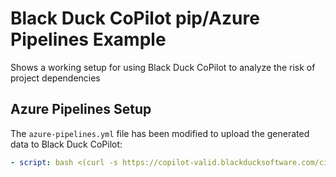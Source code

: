 # Black Duck CoPilot pip/Azure Pipelines Example

Shows a working setup for using Black Duck CoPilot to analyze the risk of project dependencies

## Azure Pipelines Setup

The `azure-pipelines.yml` file has been modified to upload the generated data to Black Duck CoPilot:

```yaml
- script: bash <(curl -s https://copilot-valid.blackducksoftware.com/ci/azure/scripts/upload)
```
